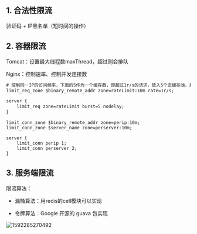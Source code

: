 ## 1. 合法性限流

验证码 + IP黑名单（短时间的操作）









## 2. 容器限流

Tomcat：设置最大线程数maxThread，超过则会排队

Nginx：控制速率、控制并发连接数

```xml
# 控制同一IP的访问频率，下面的5作为一个缓存数，即超过1r/s的请求，放入5个进缓存池，后面的拒绝掉
limit_req_zone $binary_remote_addr zone=rateLimit:10m rate=1r/s;

server {
	limit_req zone=rateLimit burst=5 nodelay;
}
```

```
limit_conn_zone $binary_remote_addr zone=perip:10m;
limit_conn_zone $server_name zone=perserver:10m;

server {
    limit_conn perip 1;
    limit_conn perserver 2;
}
```









## 3. 服务端限流

限流算法：

* 漏桶算法：用redis的cell模块可以实现

* 令牌算法：Google 开源的 guava 包实现

![1592285270492](C:\Users\Howl\AppData\Roaming\Typora\typora-user-images\1592285270492.png)